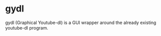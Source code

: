 # gydl
gydl (Graphical Youtube-dl) is a GUI wrapper around the already existing youtube-dl program.
